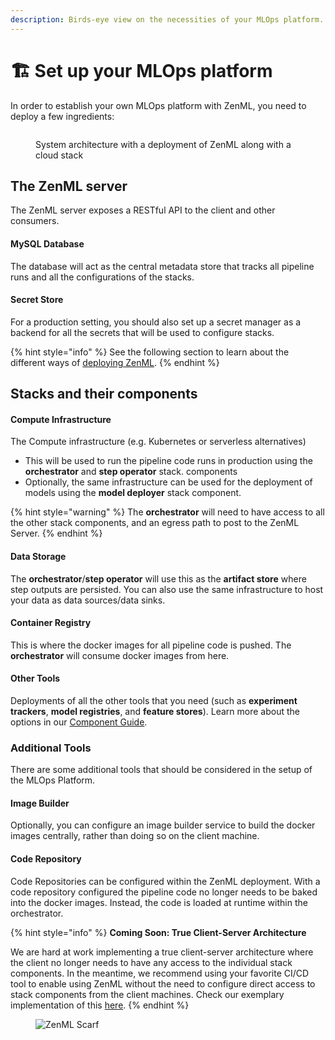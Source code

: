 ```yaml
---
description: Birds-eye view on the necessities of your MLOps platform.
---
```


# 🏗 Set up your MLOps platform

In order to establish your own MLOps platform with ZenML, you need to deploy a
few ingredients:

<figure><img src="../../.gitbook/assets/SystemArchitecture.png" alt=""><figcaption><p>System architecture with a deployment of ZenML along with a cloud stack</p></figcaption></figure>

## The ZenML server

The ZenML server exposes a RESTful API to the client and other consumers.

#### **MySQL** **Database**

The database will act as the central metadata store that tracks all pipeline
runs and all the configurations of the
stacks.

#### Secret Store

For a production setting, you should also set up a secret manager as a backend
for all the secrets that will be used to configure stacks.

{% hint style="info" %}
See the following section to learn about the different ways
of [deploying ZenML](deploy-zenml/deploy-zenml.md).
{% endhint %}

## Stacks and their components

#### Compute Infrastructure

The Compute infrastructure (e.g. Kubernetes or serverless alternatives)

* This will be used to run the pipeline code runs in production using the **orchestrator** 
and **step operator** stack.
  components
* Optionally, the same infrastructure can be used for the deployment of models
  using the **model deployer** stack component.

{% hint style="warning" %}
The **orchestrator** will need to have access to all the other stack components,
and an egress path to post to the ZenML Server.
{% endhint %}

#### Data Storage

The **orchestrator**/**step operator** will use this as the **artifact store**
where step outputs are persisted. You can also use the same infrastructure to host your data as data sources/data sinks.

#### Container Registry

This is where the docker images for all pipeline code is pushed. The **orchestrator** will consume docker images from here.

#### Other Tools

Deployments of all the other tools that you need (such as **experiment trackers**, **model registries**, 
and **feature stores**). Learn more about the options in
our [Component Guide](../../user-guide/component-guide/component-guide.md).

### Additional Tools

There are some additional tools that should be considered in the setup of the
MLOps Platform.

#### Image Builder

Optionally, you can configure an image builder service to build the docker
images centrally, rather than doing so on the
client machine.

#### Code Repository

Code Repositories can be configured within the ZenML deployment. With a code
repository configured the pipeline code no
longer needs to be baked into the docker images. Instead, the code is loaded at
runtime within the orchestrator.

{% hint style="info" %}
**Coming Soon: True Client-Server Architecture**

We are hard at work implementing a true client-server architecture where the
client no longer needs to have any access
to the individual stack components. In the meantime, we recommend using your
favorite CI/CD tool to enable using ZenML
without the need to configure direct access to stack components from the client
machines. Check our exemplary implementation of this 
[here](https://github.com/zenml-io/zenml-gitflow).
{% endhint %}

<!-- For scarf -->
<figure><img alt="ZenML Scarf" referrerpolicy="no-referrer-when-downgrade" src="https://static.scarf.sh/a.png?x-pxid=f0b4f458-0a54-4fcd-aa95-d5ee424815bc" /></figure>
